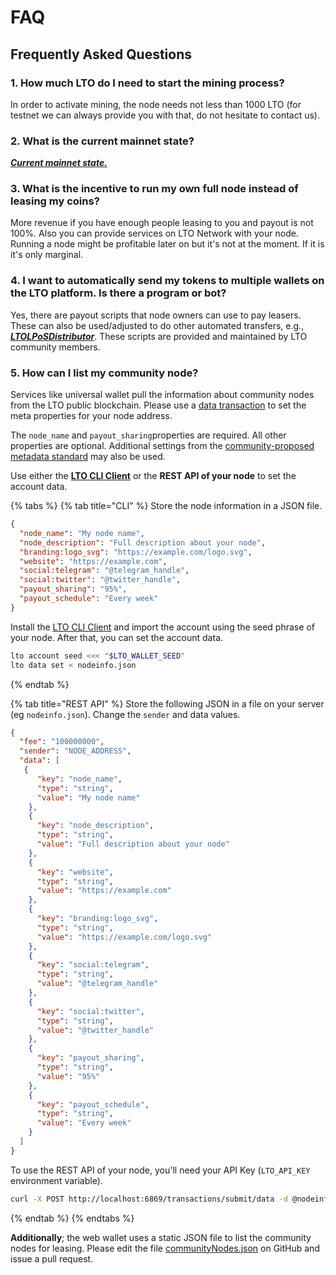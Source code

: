 # FAQ

## Frequently Asked Questions

### 1. How much LTO do I need to start the mining process?

In order to activate mining, the node needs not less than 1000 LTO (for testnet we can always provide you with that, do not hesitate to contact us).

### 2. What is the current mainnet state?

[_**Current mainnet state.**_](https://nodes.lto.network/node/status)&#x20;

### 3. What is the incentive to run my own full node instead of leasing my coins?

More revenue if you have enough people leasing to you and payout is not 100%. Also you can provide services on LTO Network with your node. Running a node might be profitable later on but it's not at the moment. If it is it's only marginal.

### 4. I want to automatically send my tokens to multiple wallets on the LTO platform. Is there a program or bot?

Yes, there are payout scripts that node owners can use to pay leasers. These can also be used/adjusted to do other automated transfers, e.g., [_**LTOLPoSDistributor**_](https://github.com/jayjaynl/LTO_LPoSDistributor). These scripts are provided and maintained by LTO community members.

### **5. How can I list my community node?**

Services like universal wallet pull the information about community nodes from the LTO public blockchain. Please use a [data transaction](../../protocol/public/transactions/data.md) to set the meta properties for your node address.

The `node_name` and `payout_sharing`properties are required. All other properties are optional. Additional settings from the [community-proposed metadata standard](https://github.com/sbrekelmans/generator-info-standard) may also be used.

Use either the [**LTO CLI Client**](../../wallets/lto-cli.md) or the **REST API of your node** to set the account data.

{% tabs %}
{% tab title="CLI" %}
Store the node information in a JSON file.

```json
{
  "node_name": "My node name",
  "node_description": "Full description about your node",
  "branding:logo_svg": "https://example.com/logo.svg",
  "website": "https://example.com",
  "social:telegram": "@telegram_handle",
  "social:twitter": "@twitter_handle",
  "payout_sharing": "95%",
  "payout_schedule": "Every week"
}
```

Install the [LTO CLI Client](../../wallets/lto-cli.md) and import the account using the seed phrase of your node. After that, you can set the account data.

```bash
lto account seed <<< "$LTO_WALLET_SEED"
lto data set < nodeinfo.json
```
{% endtab %}

{% tab title="REST API" %}
Store the following JSON in a file on your server (eg `nodeinfo.json`). Change the `sender` and data values.

```json
{
  "fee": "100000000",
  "sender": "NODE_ADDRESS",
  "data": [
   {
      "key": "node_name",
      "type": "string",
      "value": "My node name"
    },
    {
      "key": "node_description",
      "type": "string",
      "value": "Full description about your node"
    },
    {
      "key": "website",
      "type": "string",
      "value": "https://example.com"
    },
    {
      "key": "branding:logo_svg",
      "type": "string",
      "value": "https://example.com/logo.svg"
    },
    {
      "key": "social:telegram",
      "type": "string",
      "value": "@telegram_handle"
    },
    {
      "key": "social:twitter",
      "type": "string",
      "value": "@twitter_handle"
    },
    {
      "key": "payout_sharing",
      "type": "string",
      "value": "95%"
    },    
    {
      "key": "payout_schedule",
      "type": "string",
      "value": "Every week"
    }
  ]
}
```

To use the REST API of your node, you'll need your API Key (`LTO_API_KEY` environment variable).

```bash
curl -X POST http://localhost:6869/transactions/submit/data -d @nodeinfo.json -H "Authorization: bearer API_KEY" -H "Content-Type: application/json"
```
{% endtab %}
{% endtabs %}

**Additionally**; the web wallet uses a static JSON file to list the community nodes for leasing. Please edit the file [communityNodes.json](https://github.com/ltonetwork/lto-wallet/blob/master/src/communityNodes.json) on GitHub and issue a pull request.
